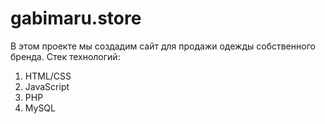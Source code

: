 # gabimaru.store
В этом проекте мы создадим сайт для продажи одежды собственного бренда.
Стек технологий: 
1. HTML/CSS
2. JavaScript
3. PHP
4. MySQL